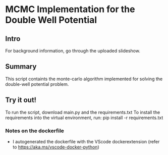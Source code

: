 # MCMC Implementation for the Double Well Potential

## Intro
For background information, go through the uploaded slideshow.

## Summary
This script containts the monte-carlo algorithm implemented for solving the double-well potential problem.

## Try it out!
To run the script, download main.py and the requirements.txt 
To install the requirements into the virtual environment, run: pip install -r requirements.txt

### Notes on the dockerfile
- I autogenerated the dockerfile with the VScode dockerextension (refer to https://aka.ms/vscode-docker-python)
